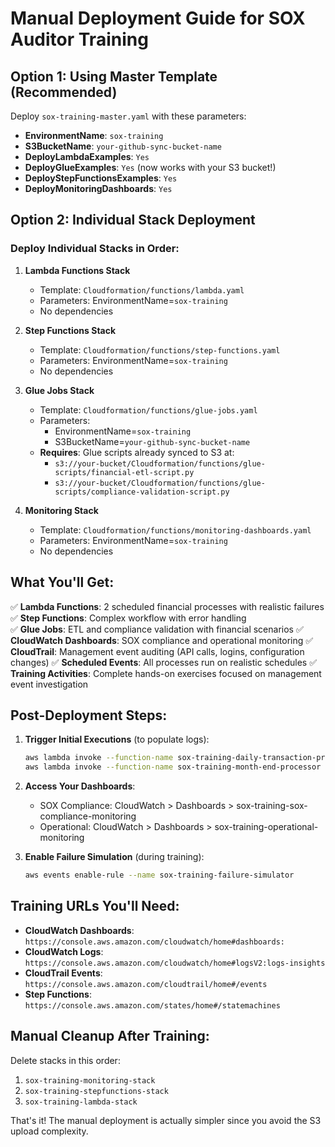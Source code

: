 # Manual Deployment Guide for SOX Auditor Training

## Option 1: Using Master Template (Recommended)

Deploy `sox-training-master.yaml` with these parameters:
- **EnvironmentName**: `sox-training`
- **S3BucketName**: `your-github-sync-bucket-name`
- **DeployLambdaExamples**: `Yes`
- **DeployGlueExamples**: `Yes` (now works with your S3 bucket!)
- **DeployStepFunctionsExamples**: `Yes`
- **DeployMonitoringDashboards**: `Yes`

## Option 2: Individual Stack Deployment

### Deploy Individual Stacks in Order:

1. **Lambda Functions Stack**
   - Template: `Cloudformation/functions/lambda.yaml`
   - Parameters: EnvironmentName=`sox-training`
   - No dependencies

2. **Step Functions Stack**  
   - Template: `Cloudformation/functions/step-functions.yaml`
   - Parameters: EnvironmentName=`sox-training`
   - No dependencies

3. **Glue Jobs Stack**
   - Template: `Cloudformation/functions/glue-jobs.yaml`
   - Parameters: 
     - EnvironmentName=`sox-training`
     - S3BucketName=`your-github-sync-bucket-name`
   - **Requires**: Glue scripts already synced to S3 at:
     - `s3://your-bucket/Cloudformation/functions/glue-scripts/financial-etl-script.py`
     - `s3://your-bucket/Cloudformation/functions/glue-scripts/compliance-validation-script.py`

4. **Monitoring Stack**
   - Template: `Cloudformation/functions/monitoring-dashboards.yaml`
   - Parameters: EnvironmentName=`sox-training`
   - No dependencies

## What You'll Get:

✅ **Lambda Functions**: 2 scheduled financial processes with realistic failures
✅ **Step Functions**: Complex workflow with error handling  
✅ **Glue Jobs**: ETL and compliance validation with financial scenarios
✅ **CloudWatch Dashboards**: SOX compliance and operational monitoring
✅ **CloudTrail**: Management event auditing (API calls, logins, configuration changes)
✅ **Scheduled Events**: All processes run on realistic schedules
✅ **Training Activities**: Complete hands-on exercises focused on management event investigation

## Post-Deployment Steps:

1. **Trigger Initial Executions** (to populate logs):
   ```bash
   aws lambda invoke --function-name sox-training-daily-transaction-processor --payload '{"test":true}' response.json
   aws lambda invoke --function-name sox-training-month-end-processor --payload '{"test":true}' response2.json
   ```

2. **Access Your Dashboards**:
   - SOX Compliance: CloudWatch > Dashboards > sox-training-sox-compliance-monitoring  
   - Operational: CloudWatch > Dashboards > sox-training-operational-monitoring

3. **Enable Failure Simulation** (during training):
   ```bash
   aws events enable-rule --name sox-training-failure-simulator
   ```

## Training URLs You'll Need:

- **CloudWatch Dashboards**: `https://console.aws.amazon.com/cloudwatch/home#dashboards:`
- **CloudWatch Logs**: `https://console.aws.amazon.com/cloudwatch/home#logsV2:logs-insights`
- **CloudTrail Events**: `https://console.aws.amazon.com/cloudtrail/home#/events`
- **Step Functions**: `https://console.aws.amazon.com/states/home#/statemachines`

## Manual Cleanup After Training:

Delete stacks in this order:
1. `sox-training-monitoring-stack`
2. `sox-training-stepfunctions-stack`  
3. `sox-training-lambda-stack`

That's it! The manual deployment is actually simpler since you avoid the S3 upload complexity.
